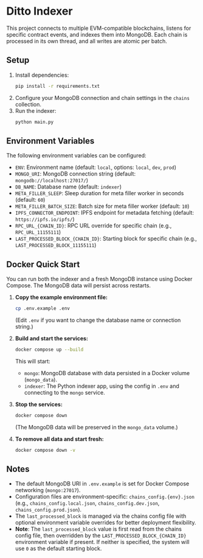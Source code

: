 # Ditto Indexer

This project connects to multiple EVM-compatible blockchains, listens for specific contract events, and indexes them into MongoDB. Each chain is processed in its own thread, and all writes are atomic per batch.

## Setup

1. Install dependencies:
   ```bash
   pip install -r requirements.txt
   ```
2. Configure your MongoDB connection and chain settings in the `chains` collection.
3. Run the indexer:
   ```bash
   python main.py
   ```

## Environment Variables

The following environment variables can be configured:

- `ENV`: Environment name (default: `local`, options: `local`, `dev`, `prod`)
- `MONGO_URI`: MongoDB connection string (default: `mongodb://localhost:27017/`)
- `DB_NAME`: Database name (default: `indexer`)
- `META_FILLER_SLEEP`: Sleep duration for meta filler worker in seconds (default: `60`)
- `META_FILLER_BATCH_SIZE`: Batch size for meta filler worker (default: `10`)
- `IPFS_CONNECTOR_ENDPOINT`: IPFS endpoint for metadata fetching (default: `https://ipfs.io/ipfs/`)
- `RPC_URL_{CHAIN_ID}`: RPC URL override for specific chain (e.g., `RPC_URL_11155111`)
- `LAST_PROCESSED_BLOCK_{CHAIN_ID}`: Starting block for specific chain (e.g., `LAST_PROCESSED_BLOCK_11155111`)

## Docker Quick Start

You can run both the indexer and a fresh MongoDB instance using Docker Compose. The MongoDB data will persist across restarts.

1. **Copy the example environment file:**
   ```bash
   cp .env.example .env
   ```
   (Edit `.env` if you want to change the database name or connection string.)

2. **Build and start the services:**
   ```bash
   docker compose up --build
   ```
   This will start:
   - `mongo`: MongoDB database with data persisted in a Docker volume (`mongo_data`).
   - `indexer`: The Python indexer app, using the config in `.env` and connecting to the `mongo` service.

3. **Stop the services:**
   ```bash
   docker compose down
   ```
   (The MongoDB data will be preserved in the `mongo_data` volume.)

4. **To remove all data and start fresh:**
   ```bash
   docker compose down -v
   ```

## Notes
- The default MongoDB URI in `.env.example` is set for Docker Compose networking (`mongo:27017`).
- Configuration files are environment-specific: `chains_config.{env}.json` (e.g., `chains_config.local.json`, `chains_config.dev.json`, `chains_config.prod.json`).
- The `last_processed_block` is managed via the chains config file with optional environment variable overrides for better deployment flexibility.
- **Note**: The `last_processed_block` value is first read from the chains config file, then overridden by the `LAST_PROCESSED_BLOCK_{CHAIN_ID}` environment variable if present. If neither is specified, the system will use `0` as the default starting block. 